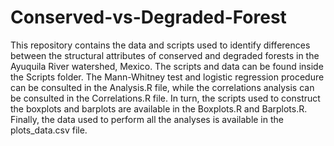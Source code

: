 # Conserved-vs-Degraded-Forest
This repository contains the data and scripts used to identify differences between the structural attributes of conserved and degraded forests in the Ayuquila River watershed, Mexico. 
The scripts and data can be found inside the Scripts folder. The Mann-Whitney test and logistic regression procedure can be consulted in the Analysis.R file, while the correlations analysis can be consulted in the Correlations.R file. In turn, the scripts used to construct the boxplots and barplots are available in the Boxplots.R and Barplots.R. Finally, the data used to perform all the analyses is available in the plots_data.csv file.
